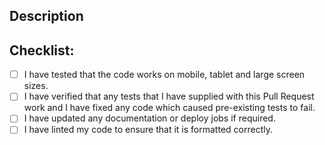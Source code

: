 ## Description

<!--
Please include a summary of the change(s) and/or  which issue(s) are fixed.
This includes of any changes to current behavior, new services required, and any breaking changes
If this closes an issue, please include "closes #XXXX" in your comment to auto-close the issue
-->

## Checklist:

<!-- Please replace every instance of `[ ]` with `[X]` to indicate you have completed the criteria -->

- [ ] I have tested that the code works on mobile, tablet and large screen sizes.
- [ ] I have verified that any tests that I have supplied with this Pull Request work and I have fixed any code which caused pre-existing tests to fail.
- [ ] I have updated any documentation or deploy jobs if required.
- [ ] I have linted my code to ensure that it is formatted correctly.

<!-- Thank you for your submission and for contributing to my site! -->

